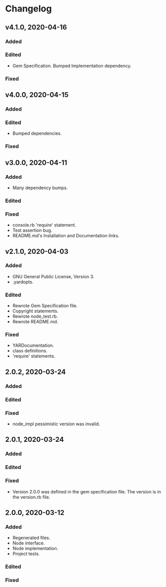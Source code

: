 # Changelog

## v4.1.0, 2020-04-16

### Added

### Edited

- Gem Specification. Bumped Implementation dependency.

### Fixed

## v4.0.0, 2020-04-15

### Added

### Edited

- Bumped dependencies.

### Fixed

## v3.0.0, 2020-04-11

### Added

- Many dependency bumps.

### Edited

### Fixed

- console.rb 'require' statement.
- Test assertion bug.
- README.md's Installation and Documentation links.

## v2.1.0, 2020-04-03

### Added

- GNU General Public License, Version 3.
- .yardopts.

### Edited

- Rewrote Gem Specification file.
- Copyright statements.
- Rewrote node_test.rb.
- Rewrote README.md.

### Fixed

- YARDocumentation.
- class definitions.
- 'require' statements.

## 2.0.2, 2020-03-24

### Added

### Edited

### Fixed

- node_impl pessimistic version was invalid.

## 2.0.1, 2020-03-24

### Added

### Edited

### Fixed

- Version 2.0.0 was defined in the gem specification file. The version is in
 the version.rb file. 

## 2.0.0, 2020-03-12

### Added

- Regenerated files.
- Node interface.
- Node implementation.
- Project tests.

### Edited

### Fixed
